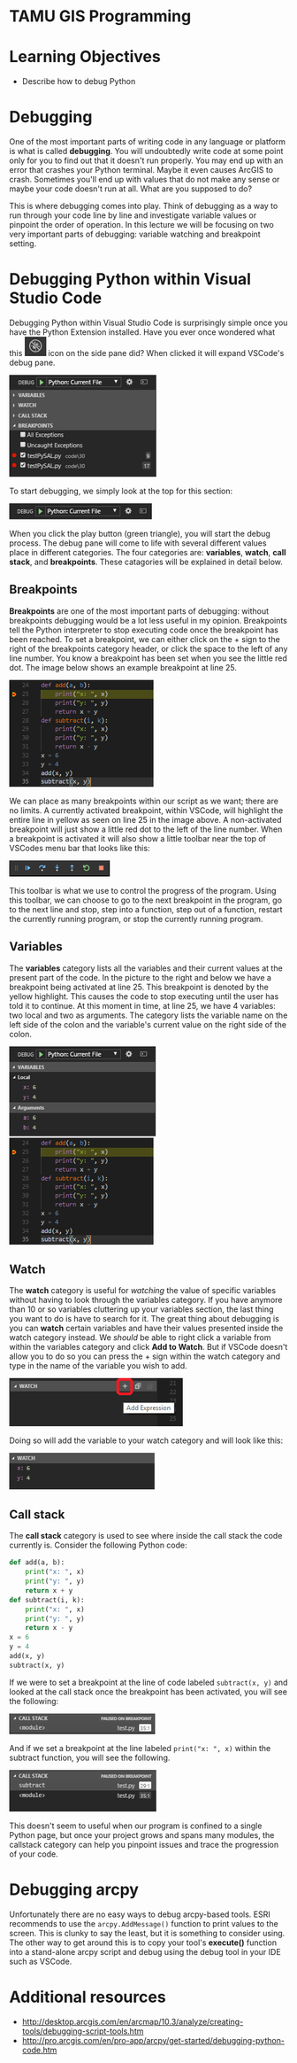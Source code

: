 # TAMU GIS Programming
# Learning Objectives
- Describe how to debug Python
# Debugging
One of the most important parts of writing code in any language or platform is what is called **debugging**. You will undoubtedly write code at some point only for you to find out that it doesn't run properly. You may end up with an error that crashes your Python terminal. Maybe it even causes ArcGIS to crash. Sometimes you'll end up with values that do not make any sense or maybe your code doesn't run at all. What are you supposed to do?
>
This is where debugging comes into play. Think of debugging as a way to run through your code line by line and investigate variable values or pinpoint the order of operation. In this lecture we will be focusing on two very important parts of debugging: variable watching and breakpoint setting.
# Debugging Python within Visual Studio Code
Debugging Python within Visual Studio Code is surprisingly simple once you have the Python Extension installed. Have you ever once wondered what this ![icon](../images/modules/31/debug-icon.png) icon on the side pane did? When clicked it will expand VSCode's debug pane.
>
![Debug pane](../images/modules/31/debug-pane.png)
>
To start debugging, we simply look at the top for this section:
>
![Debug](../images/modules/31/debug.png)
>
When you click the play button (green triangle), you will start the debug process. The debug pane will come to life with several different values place in different categories. The four categories are: **variables**, **watch**, **call stack**, and **breakpoints**. These catagories will be explained in detail below.
>
## Breakpoints
**Breakpoints** are one of the most important parts of debugging: without breakpoints debugging would be a lot less useful in my opinion. Breakpoints tell the Python interpreter to stop executing code once the breakpoint has been reached. To set a breakpoint, we can either click on the + sign to the right of the breakpoints category header, or click the space to the left of any line number. You know a breakpoint has been set when you see the little red dot. The image below shows an example breakpoint at line 25.
>
![Variables](../images/modules/31/variables2.png)
>
We can place as many breakpoints within our script as we want; there are no limits. A currently activated breakpoint, within VSCode, will highlight the entire line in yellow as seen on line 25 in the image above. A non-activated breakpoint will just show a little red dot to the left of the line number. When a breakpoint is activated it will also show a little toolbar near the top of VSCodes menu bar that looks like this:
>
![Breakpoint control](../images/modules/31/breakpoint-control.png)
>
This toolbar is what we use to control the progress of the program. Using this toolbar, we can choose to go to the next breakpoint in the program, go to the next line and stop, step into a function, step out of a function, restart the currently running program, or stop the currently running program. 
>
## Variables
The **variables** category lists all the variables and their current values at the present part of the code. In the picture to the right and below we have a breakpoint being activated at line 25. This breakpoint is denoted by the yellow highlight. This causes the code to stop executing until the user has told it to continue. At this moment in time, at line 25, we have 4 variables: two local and two as arguments. The category lists the variable name on the left side of the colon and the variable's current value on the right side of the colon.
>
![Variables](../images/modules/31/variables.png)
![Variables](../images/modules/31/variables2.png)
>
## Watch
The **watch** category is useful for *watching* the value of specific variables without having to look through the variables category. If you have anymore than 10 or so variables cluttering up your variables section, the last thing you want to do is have to search for it. The great thing about debugging is you can **watch** certain variables and have their values presented inside the watch category instead. We *should* be able to right click a variable from within the variables category and click **Add to Watch**. But if VSCode doesn't allow you to do so you can press the + sign within the watch category and type in the name of the variable you wish to add.
>
![Watch](../images/modules/31/add-watch.png)
>
Doing so will add the variable to your watch category and will look like this:
>
![Watch](../images/modules/31/watch-value.png)
>
## Call stack
The **call stack** category is used to see where inside the call stack the code currently is. Consider the following Python code:
>
```python
def add(a, b):
    print("x: ", x)
    print("y: ", y)
    return x + y
def subtract(i, k):
    print("x: ", x)
    print("y: ", y)
    return x - y
x = 6
y = 4
add(x, y)
subtract(x, y)
```
>
If we were to set a breakpoint at the line of code labeled `subtract(x, y)` and looked at the call stack once the breakpoint has been activated, you will see the following:
>
![Callstack 2](../images/modules/31/callstack2.png)
>
And if we set a breakpoint at the line labeled `print("x: ", x)` within the subtract function, you will see the following. 
>
![Callstack](../images/modules/31/callstack.png)
>
This doesn't seem to useful when our program is confined to a single Python page, but once your project grows and spans many modules, the callstack category can help you pinpoint issues and trace the progression of your code.
>
# Debugging arcpy
Unfortunately there are no easy ways to debug arcpy-based tools. ESRI recommends to use the `arcpy.AddMessage()` function to print values to the screen. This is clunky to say the least, but it is something to consider using. The other way to get around this is to copy your tool's **execute()** function into a stand-alone arcpy script and debug using the debug tool in your IDE such as VSCode.

# Additional resources
- http://desktop.arcgis.com/en/arcmap/10.3/analyze/creating-tools/debugging-script-tools.htm
- http://pro.arcgis.com/en/pro-app/arcpy/get-started/debugging-python-code.htm